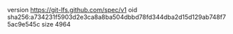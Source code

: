version https://git-lfs.github.com/spec/v1
oid sha256:a734231f5903d2e3ca8a8ba504dbbd78fd344dba2d15d129ab748f75ac9e545c
size 4964
